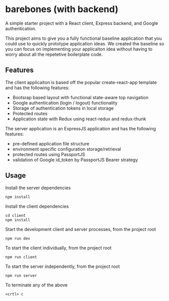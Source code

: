 # barebones (with backend)
A simple starter project with a React client, Express backend, and Google authentication.

This project aims to give you a fully functional baseline application that you could use to quickly prototype application ideas.  We created the baseline so you can focus on implementing your applicaiton idea without having to worry about all the repetetive boilerplate code.

## Features

The client applicaiton is based off the popular create-react-app template and has the following features:
- Bootsrap based layout with functional state-aware top navigation
- Google authentication (login / logout) functionality
- Storage of authentication tokens in local storage
- Protected routes 
- Application state with Redux using react-redux and redux-thunk

The server application is an ExpressJS application and has the following features:
- pre-defined application file structure
- environment specific configuration storage/retrieval
- protected routes using PassportJS
- validation of Google id_token by PassportJS Bearer strategy


## Usage

Install the server dependencies
```
npm install
```

Install the client dependencies
```
cd client
npm install
```

Start the development client and server processes, from the project root
```
npm run dev
```

To start the client individually, from the project root
```
npm run client
```

To start the server independently, from the project root
```
npm run server
```

To terminate any of the above
```
<crtl> c
```

